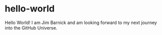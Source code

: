 # hello-world

Hello World!
I am Jim Barnick and am looking forward to my next journey into the GitHub Universe.

